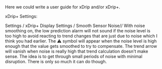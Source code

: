 Here we could write a user guide for xDrip and/or xDrip+.

xDrip+ Settings:

Settings / xDrip+ Display Settings / Smooth Sensor Noise//
With noise smoothing on, the low prediction alarm will not sound if the noise level is too high to avoid reacting to trend changes that are just due to noise which I think you had earlier. The :warning: symbol will appear when the noise level is high enough that the value gets smoothed to try to compensate. The trend arrow will vanish when noise is really high that trend calculation doesn't make sense. The idea is to get through small periods of noise with minimal disruption. There is only so much it can do though.
